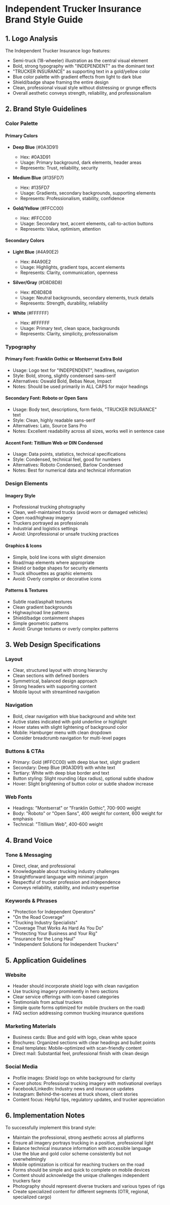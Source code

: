 # Independent Trucker Insurance Brand Style Guide

## 1. Logo Analysis

The Independent Trucker Insurance logo features:
- Semi-truck (18-wheeler) illustration as the central visual element
- Bold, strong typography with "INDEPENDENT" as the dominant text
- "TRUCKER INSURANCE" as supporting text in a gold/yellow color
- Blue color palette with gradient effects from light to dark blue
- Shield/badge shape framing the entire design
- Clean, professional visual style without distressing or grunge effects
- Overall aesthetic conveys strength, reliability, and professionalism

## 2. Brand Style Guidelines

### Color Palette

#### Primary Colors
- **Deep Blue** (#0A3D91)
  - Hex: #0A3D91
  - Usage: Primary background, dark elements, header areas
  - Represents: Trust, reliability, security

- **Medium Blue** (#135FD7)
  - Hex: #135FD7
  - Usage: Gradients, secondary backgrounds, supporting elements
  - Represents: Professionalism, stability, confidence

- **Gold/Yellow** (#FFCC00)
  - Hex: #FFCC00
  - Usage: Secondary text, accent elements, call-to-action buttons
  - Represents: Value, optimism, attention

#### Secondary Colors
- **Light Blue** (#4A90E2)
  - Hex: #4A90E2
  - Usage: Highlights, gradient tops, accent elements
  - Represents: Clarity, communication, openness

- **Silver/Gray** (#D8D8D8)
  - Hex: #D8D8D8
  - Usage: Neutral backgrounds, secondary elements, truck details
  - Represents: Strength, durability, reliability

- **White** (#FFFFFF)
  - Hex: #FFFFFF
  - Usage: Primary text, clean space, backgrounds
  - Represents: Clarity, simplicity, professionalism

### Typography

#### Primary Font: Franklin Gothic or Montserrat Extra Bold
- Usage: Logo text for "INDEPENDENT", headlines, navigation
- Style: Bold, strong, slightly condensed sans-serif
- Alternatives: Oswald Bold, Bebas Neue, Impact
- Notes: Should be used primarily in ALL CAPS for major headings

#### Secondary Font: Roboto or Open Sans
- Usage: Body text, descriptions, form fields, "TRUCKER INSURANCE" text
- Style: Clean, highly readable sans-serif
- Alternatives: Lato, Source Sans Pro
- Notes: Excellent readability across all sizes, works well in sentence case

#### Accent Font: Titillium Web or DIN Condensed
- Usage: Data points, statistics, technical specifications
- Style: Condensed, technical feel, good for numbers
- Alternatives: Roboto Condensed, Barlow Condensed
- Notes: Best for numerical data and technical information

### Design Elements

#### Imagery Style
- Professional trucking photography
- Clean, well-maintained trucks (avoid worn or damaged vehicles)
- Open road/highway imagery
- Truckers portrayed as professionals
- Industrial and logistics settings
- Avoid: Unprofessional or unsafe trucking practices

#### Graphics & Icons
- Simple, bold line icons with slight dimension
- Road/map elements where appropriate
- Shield or badge shapes for security elements
- Truck silhouettes as graphic elements
- Avoid: Overly complex or decorative icons

#### Patterns & Textures
- Subtle road/asphalt textures
- Clean gradient backgrounds
- Highway/road line patterns
- Shield/badge containment shapes
- Simple geometric patterns
- Avoid: Grunge textures or overly complex patterns

## 3. Web Design Specifications

### Layout
- Clear, structured layout with strong hierarchy
- Clean sections with defined borders
- Symmetrical, balanced design approach
- Strong headers with supporting content
- Mobile layout with streamlined navigation

### Navigation
- Bold, clear navigation with blue background and white text
- Active states indicated with gold underline or highlight
- Hover states with slight lightening of background color
- Mobile: Hamburger menu with clean dropdown
- Consider breadcrumb navigation for multi-level pages

### Buttons & CTAs
- Primary: Gold (#FFCC00) with deep blue text, slight gradient
- Secondary: Deep Blue (#0A3D91) with white text
- Tertiary: White with deep blue border and text
- Button styling: Slight rounding (4px radius), optional subtle shadow
- Hover: Slight brightening of button color or subtle shadow increase

### Web Fonts
- Headings: "Montserrat" or "Franklin Gothic", 700-900 weight
- Body: "Roboto" or "Open Sans", 400 weight for content, 600 weight for emphasis
- Technical: "Titillium Web", 400-600 weight

## 4. Brand Voice

### Tone & Messaging
- Direct, clear, and professional
- Knowledgeable about trucking industry challenges
- Straightforward language with minimal jargon
- Respectful of trucker profession and independence
- Conveys reliability, stability, and industry expertise

### Keywords & Phrases
- "Protection for Independent Operators"
- "On the Road Coverage"
- "Trucking Industry Specialists"
- "Coverage That Works As Hard As You Do"
- "Protecting Your Business and Your Rig"
- "Insurance for the Long Haul"
- "Independent Solutions for Independent Truckers"

## 5. Application Guidelines

### Website
- Header should incorporate shield logo with clean navigation
- Use trucking imagery prominently in hero sections
- Clear service offerings with icon-based categories
- Testimonials from actual truckers
- Simple quote forms optimized for mobile (truckers on the road)
- FAQ section addressing common trucking insurance questions

### Marketing Materials
- Business cards: Blue and gold with logo, clean white space
- Brochures: Organized sections with clear headings and bullet points
- Email templates: Mobile-optimized with scan-friendly content
- Direct mail: Substantial feel, professional finish with clean design

### Social Media
- Profile images: Shield logo on white background for clarity
- Cover photos: Professional trucking imagery with motivational overlays
- Facebook/LinkedIn: Industry news and insurance updates
- Instagram: Behind-the-scenes at truck shows, client stories
- Content focus: Helpful tips, regulatory updates, and trucker appreciation

## 6. Implementation Notes

To successfully implement this brand style:
- Maintain the professional, strong aesthetic across all platforms
- Ensure all imagery portrays trucking in a positive, professional light
- Balance technical insurance information with accessible language
- Use the blue and gold color scheme consistently but not overwhelmingly
- Mobile optimization is critical for reaching truckers on the road
- Forms should be simple and quick to complete on mobile devices
- Content should acknowledge the unique challenges independent truckers face
- Photography should represent diverse truckers and various types of rigs
- Create specialized content for different segments (OTR, regional, specialized cargo)
